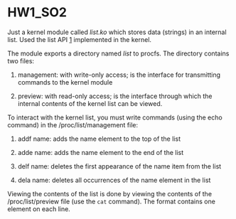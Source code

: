 # HW1_SO2

Just a kernel module called *list.ko* which stores data (strings) in an internal list.
Used the list API [1] implemented in the kernel.

The module exports a directory named *list* to procfs. The directory contains two files:

  1. management: with write-only access; is the interface for transmitting commands to the kernel module

  2. preview: with read-only access; is the interface through which the internal contents of the kernel list can be viewed.

To interact with the kernel list, you must write commands (using the echo command) in the /proc/list/management file:

  1. addf name: adds the name element to the top of the list

  3. adde name: adds the name element to the end of the list

  5. delf name: deletes the first appearance of the name item from the list

  7. dela name: deletes all occurrences of the name element in the list

Viewing the contents of the list is done by viewing the contents of the /proc/list/preview file (use the `cat` command). The format contains one element on each line.


[1]: https://github.com/torvalds/linux/blob/master/include/linux/list.h
